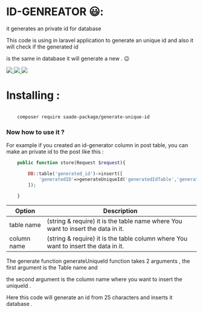 # ID-GENREATOR 😃:
it generates an private id for database

This code is using in laravel application to generate an unique id and also it will check if the generated id <br>

is the same in database it will generate a new . 😉

<p dir="auto">
<a href="https://reactjs.org/" rel="nofollow">
<img src='https://img.shields.io/badge/Laravel-FF2D20?style=for-the-badge&logo=laravel&logoColor=white'/>
</a>


<a href="https://reactjs.org/" rel="nofollow">
<img src='https://img.shields.io/badge/PHP-777BB4?style=for-the-badge&logo=php&logoColor=white'/>
</a>

<a href="https://reactjs.org/" rel="nofollow">
<img src='https://img.shields.io/badge/MySQL-005C84?style=for-the-badge&logo=mysql&logoColor=white'/>
</a>

# Installing :
    

```
    
    composer require saade-package/generate-unique-id

```



</p>



<h3>Now how to use it ?</h3>

For example if you created an id-generator column in post table, you can make an private id to the post like this :



```php
    public function store(Request $request){

        DB::table('generated_id')->insert([
            'generatedID'=>generateUniqueId('generatedIdTable','generatedIdColumn')
        ]);

    }
```

| Option | Description |
| ------ | ----------- |
| table name| (string & require) it is the table name where You want to insert the data in it. |
| column name| (string & require) it is the table column where You want to insert the data in it. |


 
The generate function generateUniqueId function takes 2 arguments , the first argument is the Table name and <br>

the second argument is the column name where you want to insert the uniqueId .

Here this code will generate an id from 25 characters and inserts it database .


